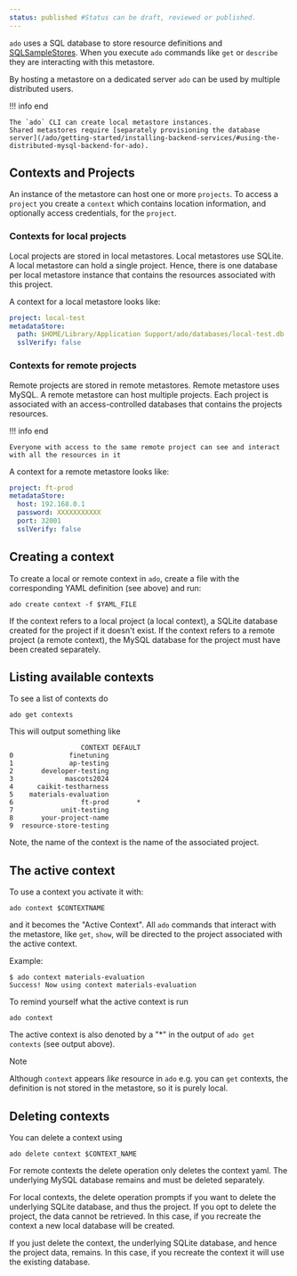 ```yaml
---
status: published #Status can be draft, reviewed or published. 
---
```


`ado` uses a SQL database to store resource definitions and [SQLSampleStores](sample-stores.md#sqlsamplestore).
When you execute `ado` commands like `get` or `describe` they are interacting with this metastore.

By hosting a metastore on a dedicated server `ado` can be used by multiple distributed users. 

!!! info  end

    The `ado` CLI can create local metastore instances.
    Shared metastores require [separately provisioning the database server](/ado/getting-started/installing-backend-services/#using-the-distributed-mysql-backend-for-ado).

## Contexts and Projects

An instance of the metastore can host one or more `projects`. 
To access a `project` you create a `context` which contains location information, and optionally access credentials, for the `project`.

### Contexts for local projects

Local projects are stored in local metastores. 
Local metastores use SQLite.
A local metastore can hold a single project.
Hence, there is one database per local metastore instance that contains the resources associated with this project.

A context for a local metastore looks like:
```yaml
project: local-test
metadataStore:
  path: $HOME/Library/Application Support/ado/databases/local-test.db
  sslVerify: false
```

### Contexts for remote projects

Remote projects are stored in remote metastores. 
Remote metastore uses MySQL.
A remote metastore can host multiple projects.
Each project is associated with an access-controlled databases that contains the projects resources. 

!!! info end

    Everyone with access to the same remote project can see and interact with all the resources in it

A context for a remote metastore looks like: 
```yaml
project: ft-prod
metadataStore:
  host: 192.168.0.1
  password: XXXXXXXXXXX
  port: 32001
  sslVerify: false
```

## Creating a context 

To create a local or remote context in `ado`, create a file with the corresponding YAML definition (see above) and run:

```commandline
ado create context -f $YAML_FILE
```

If the context refers to a local project (a local context), a SQLite database created for the project if it doesn't exist.
If the context refers to a remote project (a remote context), the MySQL database for the project must have been created separately. 

## Listing available contexts

To see a list of contexts do 
```commandline
ado get contexts
```

This will output something like
```commandline
                  CONTEXT DEFAULT
0              finetuning        
1              ap-testing        
2       developer-testing        
3             mascots2024        
4      caikit-testharness        
5    materials-evaluation        
6                 ft-prod       *
7            unit-testing        
8       your-project-name        
9  resource-store-testing        
```

Note, the name of the context is the name of the associated project.

## The active context

To use a context you activate it with: 

```commandline
ado context $CONTEXTNAME
```

and it becomes the "Active Context". All `ado` commands that interact with the metastore, like `get`, `show`, will be directed
to the project associated with the active context.

Example:
```commandline
$ ado context materials-evaluation
Success! Now using context materials-evaluation
```

To remind yourself what the active context is run
```commandline
ado context
```

The active context is also denoted by a "*" in the output of `ado get contexts` (see output above).

> [!NOTE] 
> 
> Although `context` appears *like* resource in `ado` e.g. you can `get` contexts, the definition is not stored in the 
> metastore, so it is purely local. 

## Deleting contexts

You can delete a context using
```commandline
ado delete context $CONTEXT_NAME
```
For remote contexts the delete operation only deletes the context yaml. 
The underlying MySQL database remains and must be deleted separately. 

For local contexts, the delete operation prompts if you want to delete the underlying SQLite database,
and thus the project. 
If you opt to delete the project, the data cannot be retrieved.
In this case, if you recreate the context a new local database will be created.

If you just delete the context, the underlying SQLite database, and hence the project data, remains.
In this case, if you recreate the context it will use the existing database. 
